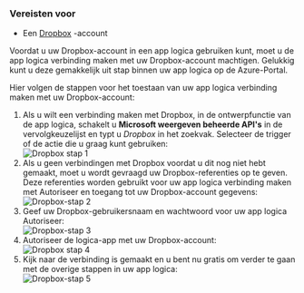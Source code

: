 ### <a name="prerequisites"></a>Vereisten voor
- Een [Dropbox](https://www.Dropbox.com/) -account 

Voordat u uw Dropbox-account in een app logica gebruiken kunt, moet u de app logica verbinding maken met uw Dropbox-account machtigen. Gelukkig kunt u deze gemakkelijk uit stap binnen uw app logica op de Azure-Portal. 

Hier volgen de stappen voor het toestaan van uw app logica verbinding maken met uw Dropbox-account:

1. Als u wilt een verbinding maken met Dropbox, in de ontwerpfunctie van de app logica, schakelt u **Microsoft weergeven beheerde API's** in de vervolgkeuzelijst en typt u *Dropbox* in het zoekvak. Selecteer de trigger of de actie die u graag kunt gebruiken:  
  ![Dropbox stap 1](./media/connectors-create-api-dropbox/dropbox-1.png)
2. Als u geen verbindingen met Dropbox voordat u dit nog niet hebt gemaakt, moet u wordt gevraagd uw Dropbox-referenties op te geven. Deze referenties worden gebruikt voor uw app logica verbinding maken met Autoriseer en toegang tot uw Dropbox-account gegevens:  
  ![Dropbox-stap 2](./media/connectors-create-api-dropbox/dropbox-2.png)
3. Geef uw Dropbox-gebruikersnaam en wachtwoord voor uw app logica Autoriseer:  
  ![Dropbox-stap 3](./media/connectors-create-api-dropbox/dropbox-3.png)   
4. Autoriseer de logica-app met uw Dropbox-account:  
  ![Dropbox stap 4](./media/connectors-create-api-dropbox/dropbox-4.png)
5. Kijk naar de verbinding is gemaakt en u bent nu gratis om verder te gaan met de overige stappen in uw app logica:  
  ![Dropbox-stap 5](./media/connectors-create-api-dropbox/dropbox-5.png)   
